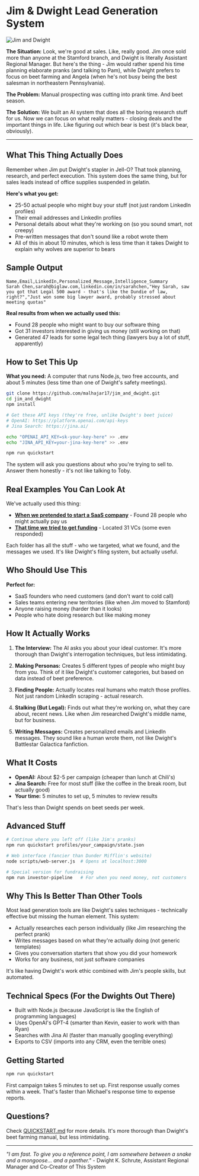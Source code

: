 # Jim & Dwight Lead Generation System

![Jim and Dwight](https://tenor.com/view/comedy-the-office-dwight-jim-nonsense-gif-3336927)

**The Situation:** Look, we're good at sales. Like, really good. Jim once sold more than anyone at the Stamford branch, and Dwight is literally Assistant Regional Manager. But here's the thing - Jim would rather spend his time planning elaborate pranks (and talking to Pam), while Dwight prefers to focus on beet farming and Angela (when he's not busy being the best salesman in northeastern Pennsylvania).

**The Problem:** Manual prospecting was cutting into prank time. And beet season.

**The Solution:** We built an AI system that does all the boring research stuff for us. Now we can focus on what really matters - closing deals and the important things in life. Like figuring out which bear is best (it's black bear, obviously).

---

## What This Thing Actually Does

Remember when Jim put Dwight's stapler in Jell-O? That took planning, research, and perfect execution. This system does the same thing, but for sales leads instead of office supplies suspended in gelatin.

**Here's what you get:**
- 25-50 actual people who might buy your stuff (not just random LinkedIn profiles)
- Their email addresses and LinkedIn profiles 
- Personal details about what they're working on (so you sound smart, not creepy)
- Pre-written messages that don't sound like a robot wrote them
- All of this in about 10 minutes, which is less time than it takes Dwight to explain why wolves are superior to bears

## Sample Output

```csv
Name,Email,LinkedIn,Personalized_Message,Intelligence_Summary
Sarah Chen,sarah@biglaw.com,linkedin.com/in/sarahchen,"Hey Sarah, saw you got that Legal 500 award - that's like the Dundie of law, right?","Just won some big lawyer award, probably stressed about meeting quotas"
```

**Real results from when we actually used this:**
- Found 28 people who might want to buy our software thing
- Got 31 investors interested in giving us money (still working on that)
- Generated 47 leads for some legal tech thing (lawyers buy a lot of stuff, apparently)

## How to Set This Up

**What you need:** A computer that runs Node.js, two free accounts, and about 5 minutes (less time than one of Dwight's safety meetings).

```bash
git clone https://github.com/malhajar17/jim_and_dwight.git
cd jim_and_dwight
npm install

# Get these API keys (they're free, unlike Dwight's beet juice)
# OpenAI: https://platform.openai.com/api-keys 
# Jina Search: https://jina.ai/

echo "OPENAI_API_KEY=sk-your-key-here" >> .env
echo "JINA_API_KEY=your-jina-key-here" >> .env

npm run quickstart
```

The system will ask you questions about who you're trying to sell to. Answer them honestly - it's not like talking to Toby.

## Real Examples You Can Look At

We've actually used this thing:

- **[When we pretended to start a SaaS company](profiles/p_20250726_1425_sales/)** - Found 28 people who might actually pay us
- **[That time we tried to get funding](profiles/p_20250726_1445_investment/)** - Located 31 VCs (some even responded)

Each folder has all the stuff - who we targeted, what we found, and the messages we used. It's like Dwight's filing system, but actually useful.

## Who Should Use This

**Perfect for:**
- SaaS founders who need customers (and don't want to cold call)
- Sales teams entering new territories (like when Jim moved to Stamford)
- Anyone raising money (harder than it looks)
- People who hate doing research but like making money

## How It Actually Works

1. **The Interview:** The AI asks you about your ideal customer. It's more thorough than Dwight's interrogation techniques, but less intimidating.

2. **Making Personas:** Creates 5 different types of people who might buy from you. Think of it like Dwight's customer categories, but based on data instead of beet preference.

3. **Finding People:** Actually locates real humans who match those profiles. Not just random LinkedIn scraping - actual research.

4. **Stalking (But Legal):** Finds out what they're working on, what they care about, recent news. Like when Jim researched Dwight's middle name, but for business.

5. **Writing Messages:** Creates personalized emails and LinkedIn messages. They sound like a human wrote them, not like Dwight's Battlestar Galactica fanfiction.

## What It Costs

- **OpenAI:** About $2-5 per campaign (cheaper than lunch at Chili's)
- **Jina Search:** Free for most stuff (like the coffee in the break room, but actually good)
- **Your time:** 5 minutes to set up, 5 minutes to review results

That's less than Dwight spends on beet seeds per week.

## Advanced Stuff

```bash
# Continue where you left off (like Jim's pranks)
npm run quickstart profiles/your_campaign/state.json

# Web interface (fancier than Dunder Mifflin's website)
node scripts/web-server.js  # Opens at localhost:3000

# Special version for fundraising
npm run investor-pipeline   # For when you need money, not customers
```

## Why This Is Better Than Other Tools

Most lead generation tools are like Dwight's sales techniques - technically effective but missing the human element. This system:

- Actually researches each person individually (like Jim researching the perfect prank)
- Writes messages based on what they're actually doing (not generic templates)
- Gives you conversation starters that show you did your homework
- Works for any business, not just software companies

It's like having Dwight's work ethic combined with Jim's people skills, but automated.

## Technical Specs (For the Dwights Out There)

- Built with Node.js (because JavaScript is like the English of programming languages)
- Uses OpenAI's GPT-4 (smarter than Kevin, easier to work with than Ryan)
- Searches with Jina AI (faster than manually googling everything)
- Exports to CSV (imports into any CRM, even the terrible ones)

## Getting Started

```bash
npm run quickstart
```

First campaign takes 5 minutes to set up. First response usually comes within a week. That's faster than Michael's response time to expense reports.

## Questions?

Check [QUICKSTART.md](QUICKSTART.md) for more details. It's more thorough than Dwight's beet farming manual, but less intimidating.

---

*"I am fast. To give you a reference point, I am somewhere between a snake and a mongoose... and a panther."* - Dwight K. Schrute, Assistant Regional Manager and Co-Creator of This System
